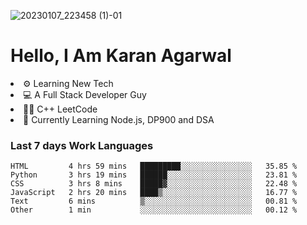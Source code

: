 ![20230107_223458 (1)-01](https://user-images.githubusercontent.com/85556603/212357966-4002f7aa-471b-4b3c-923d-f2b0d543cad5.jpeg)


<h1>Hello, I Am Karan Agarwal</h1>
<li>⚙ Learning New Tech</li>
<li>💻 A Full Stack Developer Guy</li>
<li>👨‍💻 C++ <a>LeetCode</a></li>
<li>🙌 Currently Learning Node.js, DP900 and DSA</li>  
  
<h3>Last 7 days Work Languages </h3> 
 
<!--START_SECTION:waka-->

```text
HTML         4 hrs 59 mins   █████████░░░░░░░░░░░░░░░░   35.85 %
Python       3 hrs 19 mins   ██████░░░░░░░░░░░░░░░░░░░   23.81 %
CSS          3 hrs 8 mins    █████▓░░░░░░░░░░░░░░░░░░░   22.48 %
JavaScript   2 hrs 20 mins   ████▒░░░░░░░░░░░░░░░░░░░░   16.77 %
Text         6 mins          ▒░░░░░░░░░░░░░░░░░░░░░░░░   00.81 %
Other        1 min           ░░░░░░░░░░░░░░░░░░░░░░░░░   00.12 %
```

<!--END_SECTION:waka-->
